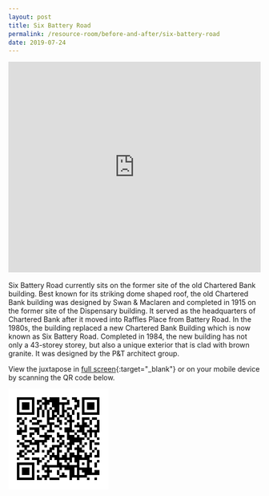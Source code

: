 ```yaml
---
layout: post
title: Six Battery Road
permalink: /resource-room/before-and-after/six-battery-road
date: 2019-07-24
---
```

<style>
/* On screens that are 3000px or less, set the height to 550px */
@media screen and (max-width: 3000px) {
  iframe {
    height: 550px;
  }
}

/* On screens that are 992px or less, set the height to 450px */
@media screen and (max-width: 992px) {
  iframe {
    height: 420px;
  }
}

/* On screens that are 600px or less, set the height to 350px */
@media screen and (max-width: 411px) {
	iframe{
		height: 250px;
	}
}
</style>

<center><iframe frameborder="0" class="juxtapose" src="https://cdn.knightlab.com/libs/juxtapose/latest/embed/index.html?uid=9f1f89f0-b26a-11e9-b9b8-0edaf8f81e27" style="width: 100%; overflow: auto;"></iframe></center>

Six Battery Road currently sits on the former site of the old Chartered Bank building. Best known for its striking dome shaped roof, the old Chartered Bank building was designed by Swan & Maclaren and completed in 1915 on the former site of the Dispensary building. It served as the headquarters of Chartered Bank after it moved into Raffles Place from Battery Road. In the 1980s, the building replaced a new Chartered Bank Building which is now known as Six Battery Road. Completed in 1984, the new building has not only a 43-storey storey, but also a unique exterior that is clad with brown granite. It was designed by the P&T architect group.

View the juxtapose in [full screen](https://cdn.knightlab.com/libs/juxtapose/latest/embed/index.html?uid=9f1f89f0-b26a-11e9-b9b8-0edaf8f81e27){:target="_blank"} or on your mobile device by scanning the QR code below.

<img src="/images/qr-code-beforeafter-six-battery-rd.png" alt="qr-code-beforeafter-six-battery-rd" style="width:200px;" />
